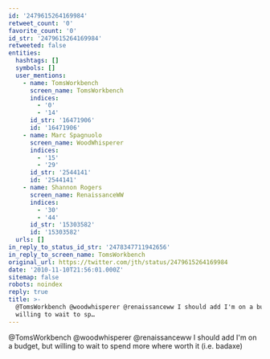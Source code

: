 ```yaml
---
id: '2479615264169984'
retweet_count: '0'
favorite_count: '0'
id_str: '2479615264169984'
retweeted: false
entities:
  hashtags: []
  symbols: []
  user_mentions:
    - name: TomsWorkbench
      screen_name: TomsWorkbench
      indices:
        - '0'
        - '14'
      id_str: '16471906'
      id: '16471906'
    - name: Marc Spagnuolo
      screen_name: WoodWhisperer
      indices:
        - '15'
        - '29'
      id_str: '2544141'
      id: '2544141'
    - name: Shannon Rogers
      screen_name: RenaissanceWW
      indices:
        - '30'
        - '44'
      id_str: '15303582'
      id: '15303582'
  urls: []
in_reply_to_status_id_str: '2478347711942656'
in_reply_to_screen_name: TomsWorkbench
original_url: https://twitter.com/jth/status/2479615264169984
date: '2010-11-10T21:56:01.000Z'
sitemap: false
robots: noindex
reply: true
title: >-
  @TomsWorkbench @woodwhisperer @renaissanceww I should add I'm on a budget, but
  willing to wait to sp…
---
```


@TomsWorkbench @woodwhisperer @renaissanceww I should add I'm on a budget, but willing to wait to spend more where worth it (i.e. badaxe)